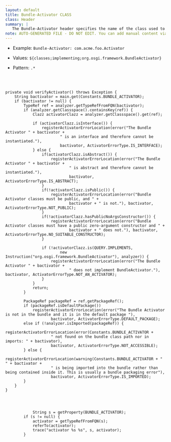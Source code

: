 ```yaml
---
layout: default
title: Bundle-Activator CLASS
class: Header
summary: |
   The Bundle-Activator header specifies the name of the class used to start and stop the bundle
note: AUTO-GENERATED FILE - DO NOT EDIT. You can add manual content via same filename in ext folder. 
---
```


- Example: `Bundle-Activator: com.acme.foo.Activator`

- Values: `${classes;implementing;org.osgi.framework.BundleActivator}`

- Pattern: `.*`

<!-- Manual content from: ext/bundle_activator.md --><br /><br />
	
	private void verifyActivator() throws Exception {
		String bactivator = main.get(Constants.BUNDLE_ACTIVATOR);
		if (bactivator != null) {
			TypeRef ref = analyzer.getTypeRefFromFQN(bactivator);
			if (analyzer.getClassspace().containsKey(ref)) {
				Clazz activatorClazz = analyzer.getClassspace().get(ref);
				
				if (activatorClazz.isInterface()) {
					registerActivatorErrorLocation(error("The Bundle Activator " + bactivator + 
							" is an interface and therefore cannot be instantiated."),
							bactivator, ActivatorErrorType.IS_INTERFACE);
				} else {
					if(activatorClazz.isAbstract()) {
						registerActivatorErrorLocation(error("The Bundle Activator " + bactivator + 
								" is abstract and therefore cannot be instantiated."),
								bactivator, ActivatorErrorType.IS_ABSTRACT);
					}
					if(!activatorClazz.isPublic()) {
						registerActivatorErrorLocation(error("Bundle Activator classes must be public, and " + 
								bactivator + " is not."), bactivator, ActivatorErrorType.NOT_PUBLIC);
					}
					if(!activatorClazz.hasPublicNoArgsConstructor()) {
						registerActivatorErrorLocation(error("Bundle Activator classes must have a public zero-argument constructor and " + 
								bactivator + " does not."), bactivator, ActivatorErrorType.NO_SUITABLE_CONSTRUCTOR);
					}

					if (!activatorClazz.is(QUERY.IMPLEMENTS, 
							new Instruction("org.osgi.framework.BundleActivator"), analyzer)) {
						registerActivatorErrorLocation(error("The Bundle Activator " + bactivator + 
								" does not implement BundleActivator."), bactivator, ActivatorErrorType.NOT_AN_ACTIVATOR);
					}
				}
				return;
			}

			PackageRef packageRef = ref.getPackageRef();
			if (packageRef.isDefaultPackage())
				registerActivatorErrorLocation(error("The Bundle Activator is not in the bundle and it is in the default package "),
						bactivator, ActivatorErrorType.DEFAULT_PACKAGE);
			else if (!analyzer.isImported(packageRef)) {
				registerActivatorErrorLocation(error(Constants.BUNDLE_ACTIVATOR + 
						" not found on the bundle class path nor in imports: " + bactivator),
						bactivator, ActivatorErrorType.NOT_ACCESSIBLE);
			} else {
				registerActivatorErrorLocation(warning(Constants.BUNDLE_ACTIVATOR + " " + bactivator + 
						" is being imported into the bundle rather than being contained inside it. This is usually a bundle packaging error"),
						bactivator, ActivatorErrorType.IS_IMPORTED);
			}
		}
	}
	
	
	
	
				String s = getProperty(BUNDLE_ACTIVATOR);
			if (s != null) {
				activator = getTypeRefFromFQN(s);
				referTo(activator);
				trace("activator %s %s", s, activator);
			}
	
